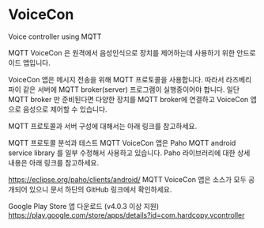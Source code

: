 # VoiceCon
Voice controller using MQTT

MQTT VoiceCon 은 원격에서 음성인식으로 장치를 제어하는데 사용하기 위한 안드로이드 앱입니다.

VoiceCon 앱은 메시지 전송을 위해 MQTT 프로토콜을 사용합니다. 따라서 라즈베리파이 같은 서버에 MQTT broker(server) 프로그램이 실행중이어야 합니다. 일단 MQTT broker 만 준비된다면 다양한 장치를 MQTT broker에 연결하고 VoiceCon 앱으로 음성으로 제어할 수 있습니다.

MQTT 프로토콜과 서버 구성에 대해서는 아래 링크를 참고하세요.

MQTT 프로토콜 분석과 테스트
MQTT VoiceCon 앱은 Paho MQTT android service library 를 일부 수정해서 사용하고 있습니다. Paho 라이브러리에 대한 상세 내용은 아래 링크를 참고하세요.

https://eclipse.org/paho/clients/android/
MQTT VoiceCon 앱은 소스가 모두 공개되어 있으니 문서 하단의 GitHub 링크에서 확인하세요.

Google Play Store 앱 다운로드 (v4.0.3 이상 지원)
https://play.google.com/store/apps/details?id=com.hardcopy.vcontroller
